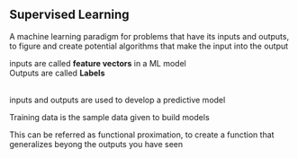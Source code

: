 ## Supervised Learning

A machine learning paradigm for problems that have its inputs and outputs, to figure and create potential algorithms that make the input into the output

inputs are called <b>feature vectors</b> in a ML model <br>
Outputs are called <b>Labels</b><br><br>

inputs and outputs are used to develop a predictive model<br>

Training data is the sample data given to build models

This can be referred as functional proximation, to create a function that generalizes beyong the outputs you have seen
